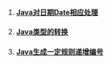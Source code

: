 1. #### [Java对日期Date相应处理](/chapter1/tools/javadui-ri-qi-date-xiang-ying-chu-li.md)
2. #### [Java类型的转换](/chapter1/tools/lei-xing-de-zhuan-huan.md)
3. #### [Java生成一定规则递增编号](/chapter1/tools/javasheng-cheng-yi-ding-gui-ze-di-zeng-bian-hao.md)



